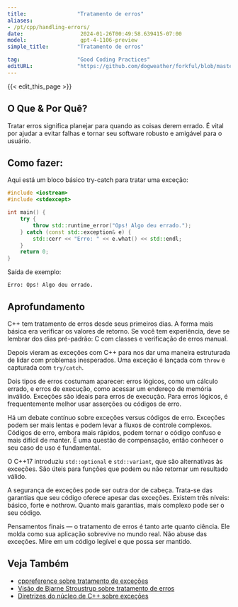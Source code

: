 ```yaml
---
title:                "Tratamento de erros"
aliases:
- /pt/cpp/handling-errors/
date:                  2024-01-26T00:49:58.639415-07:00
model:                 gpt-4-1106-preview
simple_title:         "Tratamento de erros"

tag:                  "Good Coding Practices"
editURL:              "https://github.com/dogweather/forkful/blob/master/content/pt/cpp/handling-errors.md"
---
```


{{< edit_this_page >}}

## O Que & Por Quê?
Tratar erros significa planejar para quando as coisas derem errado. É vital por ajudar a evitar falhas e tornar seu software robusto e amigável para o usuário.

## Como fazer:
Aqui está um bloco básico try-catch para tratar uma exceção:

```cpp
#include <iostream>
#include <stdexcept>

int main() {
    try {
        throw std::runtime_error("Ops! Algo deu errado.");
    } catch (const std::exception& e) {
        std::cerr << "Erro: " << e.what() << std::endl;
    }
    return 0;
}
```

Saída de exemplo:
```
Erro: Ops! Algo deu errado.
```

## Aprofundamento
C++ tem tratamento de erros desde seus primeiros dias. A forma mais básica era verificar os valores de retorno. Se você tem experiência, deve se lembrar dos dias pré-padrão: C com classes e verificação de erros manual.

Depois vieram as exceções com C++ para nos dar uma maneira estruturada de lidar com problemas inesperados. Uma exceção é lançada com `throw` e capturada com `try/catch`.

Dois tipos de erros costumam aparecer: erros lógicos, como um cálculo errado, e erros de execução, como acessar um endereço de memória inválido. Exceções são ideais para erros de execução. Para erros lógicos, é frequentemente melhor usar asserções ou códigos de erro.

Há um debate contínuo sobre exceções versus códigos de erro. Exceções podem ser mais lentas e podem levar a fluxos de controle complexos. Códigos de erro, embora mais rápidos, podem tornar o código confuso e mais difícil de manter. É uma questão de compensação, então conhecer o seu caso de uso é fundamental.

O C++17 introduziu `std::optional` e `std::variant`, que são alternativas às exceções. São úteis para funções que podem ou não retornar um resultado válido.

A segurança de exceções pode ser outra dor de cabeça. Trata-se das garantias que seu código oferece apesar das exceções. Existem três níveis: básico, forte e nothrow. Quanto mais garantias, mais complexo pode ser o seu código.

Pensamentos finais — o tratamento de erros é tanto arte quanto ciência. Ele molda como sua aplicação sobrevive no mundo real. Não abuse das exceções. Mire em um código legível e que possa ser mantido.

## Veja Também
- [cppreference sobre tratamento de exceções](https://en.cppreference.com/w/cpp/language/exceptions)
- [Visão de Bjarne Stroustrup sobre tratamento de erros](http://www.stroustrup.com/except.pdf)
- [Diretrizes do núcleo de C++ sobre exceções](https://isocpp.github.io/CppCoreGuidelines/CppCoreGuidelines#Re-exceptions)
